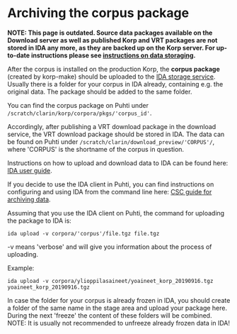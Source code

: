 # Archiving the corpus package
**NOTE: This page is outdated. Source data packages available on the Download server as well as published Korp and VRT packages are not stored in IDA any more, as they are backed up on the Korp server. For up-to-date instructions please see [instructions on data storaging](howto_data_storage.md).**



After the corpus is installed on the production Korp, the **corpus package** (created by korp-make) should be uploaded to the [IDA storage service](https://ida.fairdata.fi/login). Usually there is a folder for your corpus in IDA already, containing e.g. the original data. The package should be added to the same folder.

You can find the corpus package on Puhti under `/scratch/clarin/korp/corpora/pkgs/'corpus_id'`.

Accordingly, after publishing a VRT download package in the download service, the VRT download package should be stored in IDA. The data can be found on Puhti under `/scratch/clarin/download_preview/'CORPUS'/`, where 'CORPUS' is the shortname of the corpus in question.

Instructions on how to upload and download data to IDA can be found here: [IDA user guide](https://www.fairdata.fi/en/ida/user-guide/ "https://www.fairdata.fi/en/ida/user-guide/"). 

If you decide to use the IDA client in Puhti, you can find instructions on configuring and using IDA from the command line here: [CSC guide for archiving data](https://research.csc.fi/csc-guide-archiving-data-to-the-archive-servers#3.2.2 "https://research.csc.fi/csc-guide-archiving-data-to-the-archive-servers#3.2.2").

Assuming that you use the IDA client on Puhti, the command for uploading the package to IDA is:

    ida upload -v corpora/'corpus'/file.tgz file.tgz
    
-v means 'verbose' and will give you information about the process of uploading.
    
Example:

    ida upload -v corpora/ylioppilasaineet/yoaineet_korp_20190916.tgz yoaineet_korp_20190916.tgz

In case the folder for your corpus is already frozen in IDA, you should create a folder of the same name in the stage area and upload your package here. During the next 'freeze' the content of these folders will be combined.
NOTE: It is usually not recommended to unfreeze already frozen data in IDA!
